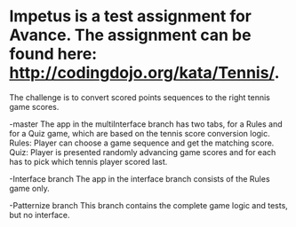 # Impetus is a test assignment for Avance. The assignment can be found here: http://codingdojo.org/kata/Tennis/. 
The challenge is to convert scored points sequences to the right tennis game scores.

-master
The app in the multiInterface branch has two tabs, for a Rules and for a Quiz game, which are based on the tennis score conversion logic. 
Rules: Player can choose a game sequence and get the matching score.
Quiz: Player is presented randomly advancing game scores and for each has to pick which tennis player scored last.

-Interface branch
The app in the interface branch consists of the Rules game only.

-Patternize branch
This branch contains the complete game logic and tests, but no interface.



